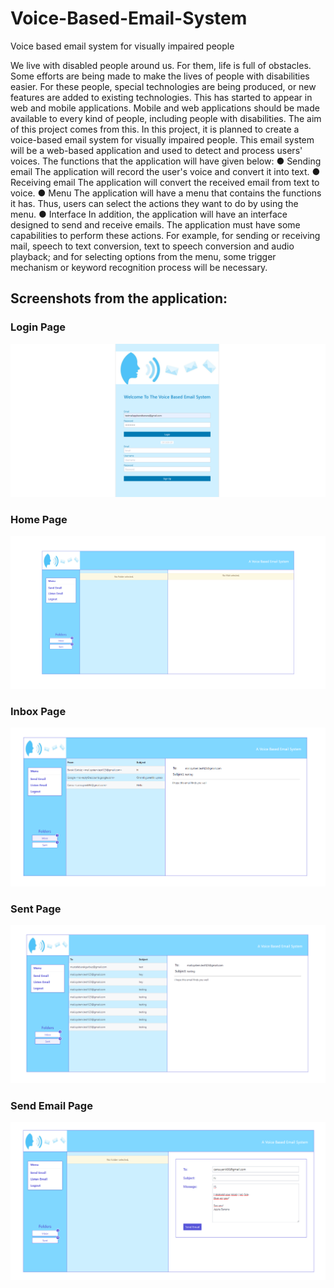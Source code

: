 # Voice-Based-Email-System
Voice based email system for visually impaired people

We live with disabled people around us. For them, life is full of obstacles. Some efforts
are being made to make the lives of people with disabilities easier. For these people, special
technologies are being produced, or new features are added to existing technologies. This has
started to appear in web and mobile applications. Mobile and web applications should be made
available to every kind of people, including people with disabilities.
The aim of this project comes from this. In this project, it is planned to create a voice-based
email system for visually impaired people. This email system will be a web-based application
and used to detect and process users' voices. The functions that the application will have given
below:
● Sending email
The application will record the user's voice and convert it into text.
● Receiving email
The application will convert the received email from text to voice.
● Menu
The application will have a menu that contains the functions it has. Thus, users
can select the actions they want to do by using the menu.
● Interface
In addition, the application will have an interface designed to send and receive
emails.
The application must have some capabilities to perform these actions. For example, for
sending or receiving mail, speech to text conversion, text to speech conversion and audio
playback; and for selecting options from the menu, some trigger mechanism or keyword
recognition process will be necessary.

## Screenshots from the application:
### Login Page
![login](Screenshots/login.PNG)

### Home Page
![login](Screenshots/emails.PNG)

### Inbox Page
![login](Screenshots/inbox.PNG)

### Sent Page
![login](Screenshots/sent.PNG)

### Send Email Page
![login](Screenshots/sendemail.PNG)
